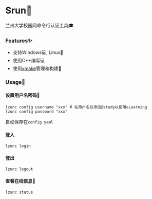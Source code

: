 # Srun🚀

兰州大学校园网命令行认证工具🎓

### Features✨

- 支持Windows💻, Linux🐧
- 使用C++编写💻
- 使用[xmake](https://github.com/xmake-io/xmake)管理和构建🔧

### Usage📜
#### 设置用户名密码🔑
```
lzunc config username "xxx" # 在用户名后添加@study以使用eLearning 
lzunc config password "xxx"
```
自动保存在`config.yaml`

#### 登入
```
lzunc login
```

#### 登出
```
lzunc logout
```

#### 查看在线信息📡
```
lzunc status
```
